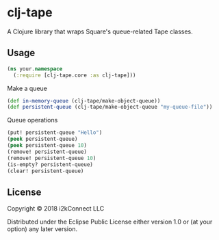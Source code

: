 # clj-tape

A Clojure library that wraps Square's queue-related Tape classes.

## Usage

```clojure
(ns your.namespace
  (:require [clj-tape.core :as clj-tape]))
```

Make a queue

```clojure
(def in-memory-queue (clj-tape/make-object-queue))
(def persistent-queue (clj-tape/make-object-queue "my-queue-file"))
```

Queue operations

```clojure
(put! persistent-queue "Hello")
(peek persistent-queue)
(peek persistent-queue 10)
(remove! persistent-queue)
(remove! persistent-queue 10)
(is-empty? persistent-queue)
(clear! persistent-queue)
```

## License

Copyright © 2018 i2kConnect LLC

Distributed under the Eclipse Public License either version 1.0 or (at
your option) any later version.
